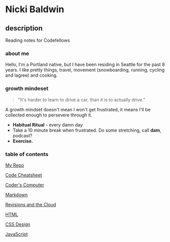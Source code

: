 # **Nicki Baldwin**

## description
Reading notes for Codefellows


### about me 
Hello, I'm a Portland native, but I have been residing in Seattle for the past 8 years. I like pretty things, travel, movement (snowboarding, running, cycling and lagree) and cooking.


### growth mindeset
> "It's harder to learn to drive a car,
> than it is to actually drive."

A growth mindset doesn't mean I won't get frustrated, it means I'll be collected enough to persevere through it.

* **Habitual Ritual** - every damn day
* Take a 10 minute break when frustrated. Do some stretching, call **dam**, podcast?
* **Exercise.**


### table of contents
[My Repo](https://github.com/nickibaldwin) 

[Code Cheatsheet](code_cheatsheet.md) 

[Coder's Computer](coders_computer1.md)

[Markdown](markdown1.md)

[Revisions and the Cloud](revisions_and_the_cloud.md)

[HTML](read4_html.md)

[CSS Design](read5designcss.md)

[JavaScript](read6a_javascript.md)



